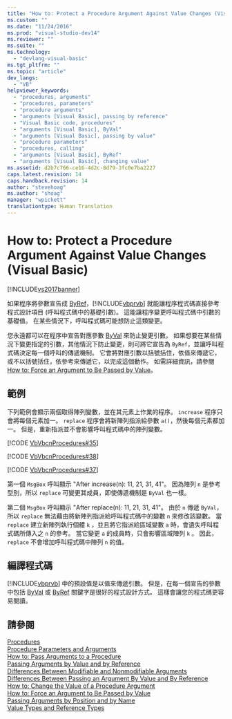 ```yaml
---
title: "How to: Protect a Procedure Argument Against Value Changes (Visual Basic) | Microsoft Docs"
ms.custom: ""
ms.date: "11/24/2016"
ms.prod: "visual-studio-dev14"
ms.reviewer: ""
ms.suite: ""
ms.technology: 
  - "devlang-visual-basic"
ms.tgt_pltfrm: ""
ms.topic: "article"
dev_langs: 
  - "VB"
helpviewer_keywords: 
  - "procedures, arguments"
  - "procedures, parameters"
  - "procedure arguments"
  - "arguments [Visual Basic], passing by reference"
  - "Visual Basic code, procedures"
  - "arguments [Visual Basic], ByVal"
  - "arguments [Visual Basic], passing by value"
  - "procedure parameters"
  - "procedures, calling"
  - "arguments [Visual Basic], ByRef"
  - "arguments [Visual Basic], changing value"
ms.assetid: d2b7c766-ce16-4d2c-8d79-3fc0e7ba2227
caps.latest.revision: 14
caps.handback.revision: 14
author: "stevehoag"
ms.author: "shoag"
manager: "wpickett"
translationtype: Human Translation
---
```

# How to: Protect a Procedure Argument Against Value Changes (Visual Basic)
[!INCLUDE[vs2017banner](../../../../csharp/includes/vs2017banner.md)]

如果程序將參數宣告成 [ByRef](../../../../visual-basic/language-reference/modifiers/byref.md)，[!INCLUDE[vbprvb](../../../../csharp/programming-guide/concepts/linq/includes/vbprvb_md.md)] 就能讓程序程式碼直接參考程式設計項目 \(呼叫程式碼中的基礎引數\)。  這能讓程序變更呼叫程式碼中引數的基礎值。  在某些情況下，呼叫程式碼可能想防止這類變更。  
  
 您永遠都可以在程序中宣告對應參數 [ByVal](../../../../visual-basic/language-reference/modifiers/byval.md) 來防止變更引數。  如果想要在某些情況下變更指定的引數，其他情況下防止變更，則可將它宣告為 `ByRef`，並讓呼叫程式碼決定每一個呼叫的傳遞機制。  它會將對應引數以括號括住，依值來傳遞它，或不以括號括住，依參考來傳遞它，以完成這個動作。  如需詳細資訊，請參閱 [How to: Force an Argument to Be Passed by Value](../../../../visual-basic/programming-guide/language-features/procedures/how-to-force-an-argument-to-be-passed-by-value.md)。  
  
## 範例  
 下列範例會顯示兩個取得陣列變數，並在其元素上作業的程序。  `increase` 程序只會將每個元素加一。  `replace` 程序會將新陣列指派給參數 `a()`，然後每個元素都加一。  但是，重新指派並不會影響呼叫程式碼中的陣列變數。  
  
 [!CODE [VbVbcnProcedures#35](../CodeSnippet/VS_Snippets_VBCSharp/VbVbcnProcedures#35)]  
  
 [!CODE [VbVbcnProcedures#38](../CodeSnippet/VS_Snippets_VBCSharp/VbVbcnProcedures#38)]  
  
 [!CODE [VbVbcnProcedures#37](../CodeSnippet/VS_Snippets_VBCSharp/VbVbcnProcedures#37)]  
  
 第一個 `MsgBox` 呼叫顯示 "After increase\(n\): 11, 21, 31, 41"。  因為陣列  `n`  是參考型別，所以  `replace`  可變更其成員，即使傳遞機制是 `ByVal` 也一樣。  
  
 第二個 `MsgBox` 呼叫顯示 "After replace\(n\): 11, 21, 31, 41"。  由於  `n`  傳遞 `ByVal`，所以  `replace`  無法藉由將新陣列指派給呼叫程式碼中的變數  `n`  來修改該變數。  當  `replace`  建立新陣列執行個體  `k` ，並且將它指派給區域變數  `a` 時，會遺失呼叫程式碼所傳入之  `n`  的參考。  當它變更  `a` 的成員時，只會影響區域陣列  `k` 。  因此， `replace`  不會增加呼叫程式碼中陣列  `n`  的值。  
  
## 編譯程式碼  
 [!INCLUDE[vbprvb](../../../../csharp/programming-guide/concepts/linq/includes/vbprvb_md.md)] 中的預設值是以值來傳遞引數。  但是，在每一個宣告的參數中包括 [ByVal](../../../../visual-basic/language-reference/modifiers/byval.md) 或 [ByRef](../../../../visual-basic/language-reference/modifiers/byref.md) 關鍵字是很好的程式設計方式。  這樣會讓您的程式碼更容易閱讀。  
  
## 請參閱  
 [Procedures](../../../../visual-basic/programming-guide/language-features/procedures/index.md)   
 [Procedure Parameters and Arguments](../../../../visual-basic/programming-guide/language-features/procedures/procedure-parameters-and-arguments.md)   
 [How to: Pass Arguments to a Procedure](../../../../visual-basic/programming-guide/language-features/procedures/how-to-pass-arguments-to-a-procedure.md)   
 [Passing Arguments by Value and by Reference](../../../../visual-basic/programming-guide/language-features/procedures/passing-arguments-by-value-and-by-reference.md)   
 [Differences Between Modifiable and Nonmodifiable Arguments](../../../../visual-basic/programming-guide/language-features/procedures/differences-between-modifiable-and-nonmodifiable-arguments.md)   
 [Differences Between Passing an Argument By Value and By Reference](../../../../visual-basic/programming-guide/language-features/procedures/differences-between-passing-an-argument-by-value-and-by-reference.md)   
 [How to: Change the Value of a Procedure Argument](../../../../visual-basic/programming-guide/language-features/procedures/how-to-change-the-value-of-a-procedure-argument.md)   
 [How to: Force an Argument to Be Passed by Value](../../../../visual-basic/programming-guide/language-features/procedures/how-to-force-an-argument-to-be-passed-by-value.md)   
 [Passing Arguments by Position and by Name](../../../../visual-basic/programming-guide/language-features/procedures/passing-arguments-by-position-and-by-name.md)   
 [Value Types and Reference Types](../../../../visual-basic/programming-guide/language-features/data-types/value-types-and-reference-types.md)